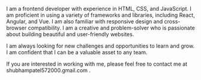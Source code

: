 I am a frontend developer with experience in HTML, CSS, and JavaScript. I am proficient in using a variety of frameworks and libraries, including React, Angular, and Vue. I am also familiar with responsive design and cross-browser compatibility. I am a creative and problem-solver who is passionate about building beautiful and user-friendly websites.

I am always looking for new challenges and opportunities to learn and grow. I am confident that I can be a valuable asset to any team.

If you are interested in working with me, please feel free to contact me at shubhampatel572000.gmail.com .
